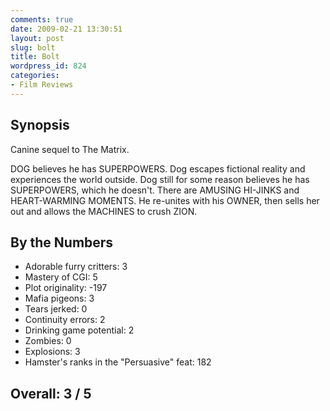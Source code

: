 ```yaml
---
comments: true
date: 2009-02-21 13:30:51
layout: post
slug: bolt
title: Bolt
wordpress_id: 824
categories:
- Film Reviews
---
```


Synopsis
--------

Canine sequel to The Matrix.

DOG believes he has SUPERPOWERS.  Dog escapes fictional reality and experiences the world outside.  Dog still for some reason believes he has SUPERPOWERS, which he doesn't.  There are AMUSING HI-JINKS and HEART-WARMING MOMENTS.  He re-unites with his OWNER, then sells her out and allows the MACHINES to crush ZION.

By the Numbers
--------------

* Adorable furry critters: 3  
* Mastery of CGI: 5  
* Plot originality: -197  
* Mafia pigeons: 3  
* Tears jerked: 0  
* Continuity errors: 2  
* Drinking game potential: 2  
* Zombies: 0  
* Explosions: 3  
* Hamster's ranks in the "Persuasive" feat: 182

Overall: 3 / 5
--------------
